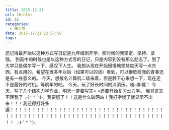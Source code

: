 ```yaml
---
title: 2015.12.21
url: 16.html
id: 16
categories:
  - 未分类
date: 2015-12-21 22:57:58
tags:
---
```


还记得最开始以这种方式写日记是九年级刚开学，那时候的我坚定、坚持、坚强。 到高中的时候也是以这种方式写的日记，只是内容到没有那么励志了。到了大学只是偶尔写一下，感叹下人生。 我想从现在开始慢慢地坚持每天写一点东西，有点用的，希望在很多年以后（如果可以的话）看到，可以很欣慰我的青春还是有一些意义的。 今天，想报名计算机二级来着，但是静下心来想一下，现在还不是最好的时机。等明年的吧。 今天，玩了好长时间的消消乐。唔~卸载！ 今天，写了几个结构力学作业，明天一定要写完= =还要开始复习土力学。 我哥哥又不理我了╭(╯^╰)╮ 我要怒了！！这是什么破网站！我打字慢了就显示不出来！！！我还得打好多遍！！！！！！！！！！！！！！！！！！！！！！！！！！！！！！！！！！！！！！！！！！！！！！！！！！！！！！！！！！！！！！！！！！！！！！！！！ ╭(╯^╰)╮